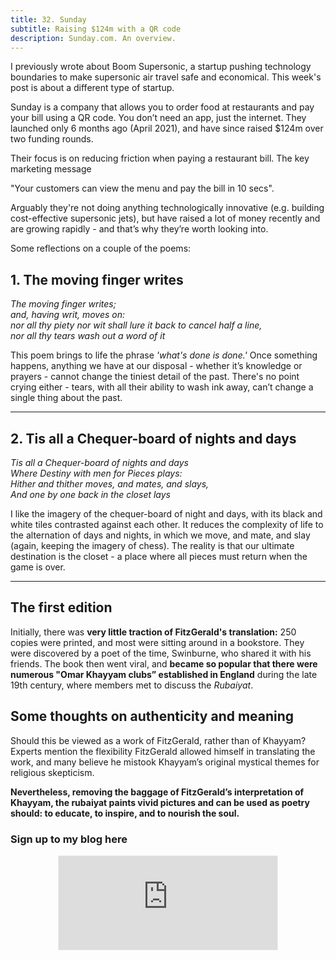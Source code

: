 ```yaml
---
title: 32. Sunday
subtitle: Raising $124m with a QR code
description: Sunday.com. An overview.
---
```

I previously wrote about Boom Supersonic, a startup pushing technology boundaries to make supersonic air travel safe and economical. This week's post is about a different type of startup.

Sunday is a company that allows you to order food at restaurants and pay your bill using a QR code. You don’t need an app, just the internet. They launched only 6 months ago (April 2021), and have since raised $124m over two funding rounds.

Their focus is on reducing friction when paying a restaurant bill. The key marketing message

"Your customers can view the menu and pay the bill in 10 secs".

Arguably they're not doing anything technologically innovative (e.g. building cost-effective supersonic jets), but have raised a lot of money recently and are growing rapidly - and that’s why they’re worth looking into.

Some reflections on a couple of the poems:

## 1. The moving finger writes

*The moving finger writes;\
and, having writ, moves on:\
nor all thy piety nor wit shall lure it back to cancel half a line,\
nor all thy tears wash out a word of it*

This poem brings to life the phrase *'what's done is done.'* Once something happens, anything we have at our disposal - whether it’s knowledge or prayers - cannot change the tiniest detail of the past. There's no point crying either - tears, with all their ability to wash ink away, can’t change a single thing about the past.

-----

## 2. Tis all a Chequer-board of nights and days

*Tis all a Chequer-board of nights and days\
Where Destiny with men for Pieces plays:\
Hither and thither moves, and mates, and slays,\
And one by one back in the closet lays*

I like the imagery of the chequer-board of night and days, with its black and white tiles contrasted against each other. It reduces the complexity of life to the alternation of days and nights, in which we move, and mate, and slay (again, keeping the imagery of chess). The reality is that our ultimate destination is the closet - a place where all pieces must return when the game is over.

-----

## The first edition
Initially, there was __very little traction of FitzGerald's translation:__ 250 copies were printed, and most were sitting around in a bookstore. They were discovered by a poet of the time, Swinburne, who shared it with his friends. The book then went viral, and __became so popular that there were numerous "Omar Khayyam clubs” established in England__ during the late 19th century, where members met to discuss the *Rubaiyat*.

## Some thoughts on authenticity and meaning
Should this be viewed as a work of FitzGerald, rather than of Khayyam? Experts mention the flexibility FitzGerald allowed himself in translating the work, and many believe he mistook Khayyam’s original mystical themes for religious skepticism.

__Nevertheless, removing the baggage of FitzGerald’s interpretation of Khayyam, the rubaiyat paints vivid pictures and can be used as poetry should: to educate, to inspire, and to nourish the soul.__


### Sign up to my blog here
<div
  style="text-align:center;width:100%;">
<iframe src="https://taariq.substack.com/embed" width="350" height="150" style="border:1px solid #EEE; background:white; margin: 0 auto; dislay: block;" frameborder="0" scrolling="no"></iframe>

</div>
